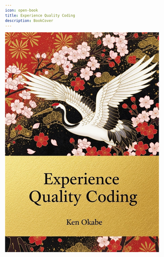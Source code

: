 ```yaml
---
icon: open-book
title: Experience Quality Coding
description: BookCover
---
```

[![BookCover](https://raw.githubusercontent.com/ken-okabe/web-images5/main/img_1747815008747.png)](https://ken-okabe.github.io/en/book/unit-0/section-0/0-about-unit/)
